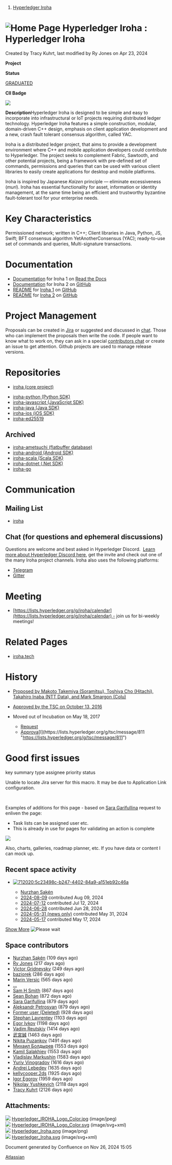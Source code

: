 1. [Hyperledger Iroha](index.html)

# ![Home Page](images/icons/contenttypes/home_page_16.png) Hyperledger Iroha : Hyperledger Iroha

Created by Tracy Kuhrt, last modified by Ry Jones on Apr 23, 2024

**Project**

**Status**

[GRADUATED](https://lf-hyperledger.atlassian.net/wiki/display/HYP/Project+Lifecycle#ProjectLifecycle-active)

**CII Badge**

[![](https://bestpractices.coreinfrastructure.org/projects/960/badge)](https://bestpractices.coreinfrastructure.org/projects/960)

**Description**Hyperledger Iroha is designed to be simple and easy to incorporate into infrastructural or IoT projects requiring distributed ledger technology. Hyperledger Iroha features a simple construction, modular, domain-driven C++ design, emphasis on client application development and a new, crash fault tolerant consensus algorithm, called YAC.

Iroha is a distributed ledger project, that aims to provide a development environment where C++ and mobile application developers could contribute to Hyperledger. The project seeks to complement Fabric, Sawtooth, and other potential projects, being a framework with pre-defined set of commands, permissions and queries that can be used with various client libraries to easily create applications for desktop and mobile platforms.

Iroha is inspired by Japanese *Kaizen* principle — eliminate excessiveness (*muri*). Iroha has essential functionality for asset, information or identity management, at the same time being an efficient and trustworthy byzantine fault-tolerant tool for your enterprise needs. 

# Key Characteristics

Permissioned network; written in C++; Client libraries in Java, Python, JS, Swift; BFT consensus algorithm YetAnotherConsensus (YAC); ready-to-use set of commands and queries, Multi-signature transactions.

# Documentation

- [Documentation](https://iroha.readthedocs.io/ "https://iroha.readthedocs.io") for Iroha 1 on [Read the Docs](https://readthedocs.org/)
- [Documentation](https://hyperledger.github.io/iroha-2-docs/) for Iroha 2 on [GitHub](https://github.com/)
- [README](https://github.com/hyperledger/iroha/blob/master/README.md "https://github.com/hyperledger/iroha/blob/master/README.md") for [Iroha 1](https://github.com/hyperledger/iroha) on [GitHub](https://github.com/)
- [README](https://github.com/hyperledger/iroha/blob/iroha2-dev/README.md) for [Iroha 2](https://github.com/hyperledger/iroha) on [GitHub](https://github.com/)

# Project Management

Proposals can be created in [Jira](https://jira.hyperledger.org) or suggested and discussed in [chat](https://chat.hyperledger.org/channel/iroha). Those who can implement the proposals then write the code. If people want to know what to work on, they can ask in a special [contributors chat](https://chat.hyperledger.org/channel/iroha-contributors) or create an issue to get attention. Github projects are used to manage release versions.

# Repositories

- [iroha (core project)](https://github.com/hyperledger/iroha "https://github.com/hyperledger/iroha")

<!--THE END-->

- [iroha-python (Python SDK)](https://github.com/hyperledger/iroha-python "https://github.com/hyperledger/iroha-python")
- [iroha-javascript (JavaScript SDK)](https://github.com/hyperledger/iroha-javascript "https://github.com/hyperledger/iroha-javascript")
- [iroha-java (Java SDK)](https://github.com/hyperledger/iroha-java)
- [iroha-ios (iOS SDK)](https://github.com/hyperledger/iroha-ios "https://github.com/hyperledger/iroha-ios")
- [iroha-ed25519](https://github.com/hyperledger/iroha-ed25519)

## Archived

- [iroha-ametsuchi (flatbuffer database)](https://github.com/hyperledger/iroha-ametsuchi "https://github.com/hyperledger/iroha-ametsuchi")
- [iroha-android (Android SDK)](https://github.com/hyperledger/iroha-android "https://github.com/hyperledger/iroha-android")
- [iroha-scala (Scala SDK)](https://github.com/hyperledger/iroha-scala)
- [iroha-dotnet (.Net SDK)](https://github.com/hyperledger/iroha-dotnet)
- [iroha-go](https://github.com/soramitsu/iroha-go)

# Communication

## Mailing List

- [iroha](https://lists.hyperledger.org/g/iroha "https://lists.hyperledger.org/g/iroha")

## Chat (for questions and ephemeral discussions)

Questions are welcome and best asked in Hyperledger Discord.  [Learn more about Hyperledger Discord here](https://lf-hyperledger.atlassian.net/wiki/display/HYP/Our+chat+service), get the invite and check out one of the many Iroha project channels. Iroha also uses the following platforms:

- [Telegram](https://t.me/hyperledgeriroha)
- [Gitter](https://gitter.im/hyperledger-iroha/Lobby "https://gitter.im/hyperledger-iroha/Lobby")

# Meeting

- [https://lists.hyperledger.org/g/iroha/calendar](https://lists.hyperledger.org/g/iroha/calendar) - join us for bi-weekly meetings!

# Related Pages

- [iroha.tech](http://iroha.tech/en/ "http://iroha.tech/en/")

# History

- [Proposed by Makoto Takemiya (Soramitsu), Toshiya Cho (Hitachi), Takahiro Inaba (NTT Data), and Mark Smargon (Colu)](https://docs.google.com/document/d/1sN-6mv-m85NlbI3ZjwFkDT0izTcxbUaZN9LjLEe045Y "https://docs.google.com/document/d/1sN-6mv-m85NlbI3ZjwFkDT0izTcxbUaZN9LjLEe045Y")
- [Approved by the TSC on October 13, 2016](https://lists.hyperledger.org/g/tsc/message/359 "https://lists.hyperledger.org/g/tsc/message/359")
- Moved out of Incubation on May 18, 2017
  
  - [Request](https://lists.hyperledger.org/g/tsc/message/803 "https://lists.hyperledger.org/g/tsc/message/803")
  - [Approva](https://lists.hyperledger.org/g/tsc/message/811 "https://lists.hyperledger.org/g/tsc/message/811")[l](https://lists.hyperledger.org/g/tsc/message/811 "https://lists.hyperledger.org/g/tsc/message/811")

# Good first issues

key summary type assignee priority status

Unable to locate Jira server for this macro. It may be due to Application Link configuration.

 

Examples of additions for this page - based on [Sara Garifullina](https://lf-hyperledger.atlassian.net/wiki/people/5b6c115b2c9bd83c03707f95?ref=confluence) request to enliven the page:

- Task lists can be assigned user etc.
- This is already in use for pages for validating an action is complete

![](plugins/servlet/confluence/placeholder/unknown-macro)

Also, charts, galleries, roadmap planner, etc. If you have data or content I can mock up.

## Recent space activity

- [![](null/aa-avatar/712020:5c23498c-b247-4402-84a9-a151eb92c46a "712020:5c23498c-b247-4402-84a9-a151eb92c46a")](null/display/~712020%3A5c23498c-b247-4402-84a9-a151eb92c46a)
  
  - [Nurzhan Sakén](null/display/~712020%3A5c23498c-b247-4402-84a9-a151eb92c46a)
  - [2024-08-09](2024-08-09_21013525.html "data-linked-resource-id=") contributed Aug 09, 2024
  - [2024-07-12](2024-07-12_21013523.html "data-linked-resource-id=") contributed Jul 12, 2024
  - [2024-06-28](2024-06-28_21013520.html "data-linked-resource-id=") contributed Jun 28, 2024
  - [2024-05-31 (news only)](21013518.html "data-linked-resource-id=") contributed May 31, 2024
  - [2024-05-17](2024-05-17_21013515.html "data-linked-resource-id=") contributed May 17, 2024

[Show More](/wiki/plugins/recently-updated/changes.action?theme=social&pageSize=5&startIndex=5&searchToken=1&spaceKeys=iroha&contentType=page%2C%20comment%2C%20blogpost&cursor=_f_NQ%3D%3D_sa_WzE3MTU5NTE5OTQwMDAsIlx0MjEwMTM1MTUgb1o1UF1BUD5nJ1peYFxcV21nb3RXIGNwIl0%3D) ![Please wait](images/icons/wait.gif)

## Space contributors

- [Nurzhan Sakén](/wiki/display/~712020%3A5c23498c-b247-4402-84a9-a151eb92c46a) (109 days ago)
- [Ry Jones](/wiki/display/~557058%3A078cecfc-fb17-4d9a-8759-b5b74efa6850) (217 days ago)
- [Victor Gridnevsky](/wiki/display/~62c3e840a7de1e7c7c2d5bdd) (249 days ago)
- [baziorek](/wiki/display/~70121%3Afcfd1447-e409-47ac-bf14-f78e6031899d) (286 days ago)
- [Marin Versic](/wiki/display/~6155483078e5e40070229a80) (565 days ago)
- [...](# "19 more...")
- [Sam H Smith](/wiki/display/~603ff7a5197724011360f09f) (867 days ago)
- [Sean Bohan](/wiki/display/~634eef0301c2ff842c15f9e7) (872 days ago)
- [Sara Garifullina](/wiki/display/~5b6c115b2c9bd83c03707f95) (879 days ago)
- [Aleksandr Petrosyan](/wiki/display/~61d89051567cb70070009dbb) (879 days ago)
- [Former user (Deleted)](/wiki/display/~712020%3A34d6cb7c-3c21-4602-bb45-618f4190522a) (928 days ago)
- [Stephan Lavrentev](/wiki/display/~5e1709ecf65a6b0e9bf1d1b3) (1103 days ago)
- [Egor Ivkov](/wiki/display/~5dd9631c1cf3c20ef5ff9f0f) (1198 days ago)
- [Vadim Reutskiy](/wiki/display/~5b8d04b72786fb2bf79a7405) (1414 days ago)
- [武宮誠](/wiki/display/~557058%3A12c320e6-5d17-404f-b20e-bfa5721ae960) (1463 days ago)
- [Nikita Puzankov](/wiki/display/~5df113768998970e5b434e0a) (1491 days ago)
- [Михаил Болдырев](/wiki/display/~557058%3A584193b8-9303-4b5a-8cb3-8153294c8cc2) (1553 days ago)
- [Kamil Salakhiev](/wiki/display/~557058%3A07723e0b-a027-4cc4-ad6d-324e41cccb4d) (1553 days ago)
- [Vladislav Markushin](/wiki/display/~5ecbc0c8eb77320c1f684409) (1583 days ago)
- [Yuriy Vinogradov](/wiki/display/~557058%3A0b85dbf9-2cc9-4bee-a3a0-2815e5bb51eb) (1616 days ago)
- [Andrei Lebedev](/wiki/display/~557058%3Ac02f1b3d-42e6-4519-ba84-2d0476dccbc9) (1635 days ago)
- [kellycooper.2ds](/wiki/display/~5dd2cf0723cbe90ee7b41056) (1925 days ago)
- [Igor Egorov](/wiki/display/~5a80105f21870439aa90b6e4) (1959 days ago)
- [Nikolay Yushkevich](/wiki/display/~557058%3A1a66cc0a-6de0-42e1-96b7-e965f42e09da) (2118 days ago)
- [Tracy Kuhrt](/wiki/display/~712020%3Aeb6ae9c3-aa8e-40ba-9dab-a6969b1ac52e) (2126 days ago)

## Attachments:

![](images/icons/bullet_blue.gif) [Hyperledger\_IROHA\_Logo\_Color.jpg](attachments/20873224/21015917.jpg) (image/jpeg)  
![](images/icons/bullet_blue.gif) [Hyperledger\_IROHA\_Logo\_Color.svg](attachments/20873224/21015926.svg) (image/svg+xml)  
![](images/icons/bullet_blue.gif) [Hyperledger\_Iroha.png](attachments/20873224/21018235.png) (image/png)  
![](images/icons/bullet_blue.gif) [Hyperledger\_Iroha.svg](attachments/20873224/21018237.svg) (image/svg+xml)

Document generated by Confluence on Nov 26, 2024 15:05

[Atlassian](http://www.atlassian.com/)
